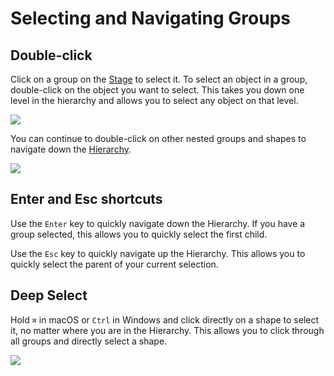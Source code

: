 # Selecting and Navigating Groups

## Double-click

Click on a group on the [Stage](../interface-overview/stage.md) to select it. To select an object in a group, double-click on the object you want to select. This takes you down one level in the hierarchy and allows you to select any object on that level.

![](https://public.rive.app/help/deep_select_double.gif)

You can continue to double-click on other nested groups and shapes to navigate down the [Hierarchy](../interface-overview/hierarchy.md).

![](https://public.rive.app/help/deep_select_shape.gif)

## Enter and Esc shortcuts

Use the `Enter` key to quickly navigate down the Hierarchy. If you have a group selected, this allows you to quickly select the first child.

Use the `Esc` key to quickly navigate up the Hierarchy. This allows you to quickly select the parent of your current selection.

## Deep Select

Hold `⌘` in macOS or `Ctrl` in Windows and click directly on a shape to select it, no matter where you are in the Hierarchy. This allows you to click through all groups and directly select a shape.

![](https://public.rive.app/help/deep_select_command.gif)



